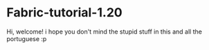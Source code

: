 # Fabric-tutorial-1.20
Hi, welcome!
i hope you don't mind the stupid stuff in this and all the portuguese :p  
